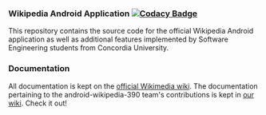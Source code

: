### Wikipedia Android Application [![Codacy Badge](https://api.codacy.com/project/badge/Grade/ae8afa49051743029cc5d5ba32fa2b87)](https://app.codacy.com/app/jadmalek/android-wikipedia-390?utm_source=github.com&utm_medium=referral&utm_content=amawai/android-wikipedia-390&utm_campaign=badger)

This repository contains the source code for the official Wikipedia Android application as well as additional features implemented by Software Engineering students from Concordia University.

### Documentation

All documentation is kept on the [official Wikimedia wiki](https://www.mediawiki.org/wiki/Wikimedia_Apps/Team/Wikipedia_Android_app_hacking). The documentation pertaining to the android-wikipedia-390 team's contributions is kept in [our wiki](https://github.com/amawai/android-wikipedia-390/wiki). Check it out!
